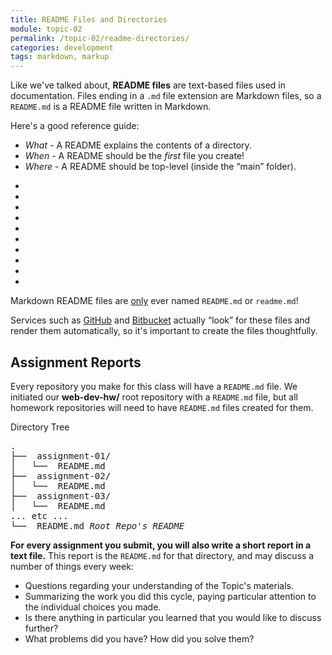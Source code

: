 ```yaml
---
title: README Files and Directories
module: topic-02
permalink: /topic-02/readme-directories/
categories: development
tags: markdown, markup
---
```


<div class="divider-heading"></div>


Like we've talked about, **README files** are text-based files used in documentation. Files ending in a `.md` file extension are Markdown files, so a `README.md` is a README file written in Markdown.

Here's a good reference guide:
- _What_ - A README explains the contents of a directory.
- _When_ - A README should be the _first_ file you create!
- _Where_ - A README should be top-level (inside the “main” folder).

<div class="row callout-columns status-warning">
  <div class="col-lg-3">
    <div class="icon">
      <ul class="bursts">
        <li class="deg0"></li>
        <li class="deg36"></li>
        <li class="deg72"></li>
        <li class="deg108"></li>
        <li class="deg144"></li>
        <li class="deg180"></li>
        <li class="deg216"></li>
        <li class="deg252"></li>
        <li class="deg288"></li>
        <li class="deg324"></li>
      </ul>
      <i class="fas fa-exclamation-circle"></i>
    </div>
  </div>
  <div class="col-lg-9">
    <p>Markdown README files are <u>only</u> ever named <code>README.md</code> or <code>readme.md</code>!</p>
  </div>
</div>

Services such as <a href="https://github.com/" target="_blank">GitHub</a> and <a href="https://bitbucket.org/" target="_blank">Bitbucket</a> actually “look” for these files and render them automatically, so it's important to create the files thoughtfully.


<div class="divider-pg"></div>


## Assignment Reports
Every repository you make for this class will have a `README.md` file. We initiated our **web-dev-hw/** root repository with a `README.md` file, but all homework repositories will need to have `README.md` files created for them.

<div class="code-heading">
  <span>Directory Tree</span>
</div>
<pre id="bash">
.
├── <i class="far fa-folder-open"></i> assignment-01/
│   └── <i class="far fa-file-alt"></i> README.md
├── <i class="far fa-folder-open"></i> assignment-02/
│   └── <i class="far fa-file-alt"></i> README.md
├── <i class="far fa-folder-open"></i> assignment-03/
│   └── <i class="far fa-file-alt"></i> README.md
... etc ...
└── <i class="far fa-file-alt"></i> README.md <i class="fas fa-long-arrow-alt-left bounce-x"><span>Root Repo's README</span></i>
</pre>

**For every assignment you submit, you will also write a short report in a text file.** This report is the `README.md` for that directory, and may discuss a number of things every week:

- Questions regarding your understanding of the Topic's materials.
- Summarizing the work you did this cycle, paying particular attention to the individual choices you made.
- Is there anything in particular you learned that you would like to discuss further?
- What problems did you have? How did you solve them?
